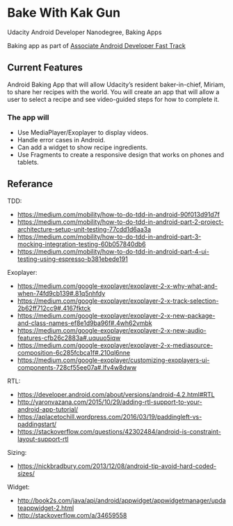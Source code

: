 # Bake With Kak Gun
Udacity Android Developer Nanodegree, Baking Apps

Baking app as part of [Associate Android Developer Fast Track](https://www.udacity.com/course/associate-android-developer-fast-track--nd818)

## Current Features
Android Baking App that will allow Udacity’s resident baker-in-chief, Miriam, to share her recipes with the world. You will create an app that will allow a user to select a recipe and see video-guided steps for how to complete it.

### The app will
* Use MediaPlayer/Exoplayer to display videos.
* Handle error cases in Android.
* Can add a widget to show recipe ingredients.
* Use Fragments to create a responsive design that works on phones and tablets.

## Referance

TDD:
* https://medium.com/mobility/how-to-do-tdd-in-android-90f013d91d7f
* https://medium.com/mobility/how-to-do-tdd-in-android-part-2-project-architecture-setup-unit-testing-77cdd1d6aa3a
* https://medium.com/mobility/how-to-do-tdd-in-android-part-3-mocking-integration-testing-60b057840db6
* https://medium.com/mobility/how-to-do-tdd-in-android-part-4-ui-testing-using-espresso-b381ebede191

Exoplayer:
* https://medium.com/google-exoplayer/exoplayer-2-x-why-what-and-when-74fd9cb139#.81q5nhfdy
* https://medium.com/google-exoplayer/exoplayer-2-x-track-selection-2b62ff712cc9#.4167fktck
* https://medium.com/google-exoplayer/exoplayer-2-x-new-package-and-class-names-ef8e1d9ba96f#.4wh62vmbk
* https://medium.com/google-exoplayer/exoplayer-2-x-new-audio-features-cfb26c2883a#.uquuo5iqw
* https://medium.com/google-exoplayer/exoplayer-2-x-mediasource-composition-6c285fcbca1f#.210ql6nne
* https://medium.com/google-exoplayer/customizing-exoplayers-ui-components-728cf55ee07a#.lfv4w8dww

RTL:
* https://developer.android.com/about/versions/android-4.2.html#RTL
* http://yaronvazana.com/2015/10/29/adding-rtl-support-to-your-android-app-tutorial/
* https://aplacetochill.wordpress.com/2016/03/19/paddingleft-vs-paddingstart/
* https://stackoverflow.com/questions/42302484/android-is-constraint-layout-support-rtl

Sizing:
* https://nickbradbury.com/2013/12/08/android-tip-avoid-hard-coded-sizes/

Widget:
* http://book2s.com/java/api/android/appwidget/appwidgetmanager/updateappwidget-2.html
* http://stackoverflow.com/a/34659558

